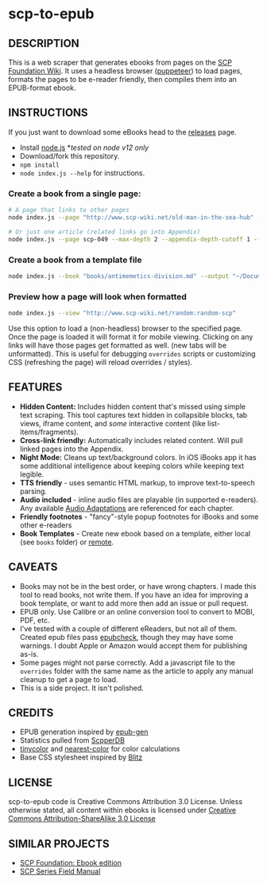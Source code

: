 # scp-to-epub

## DESCRIPTION
This is a web scraper that generates ebooks from pages on the [SCP Foundation Wiki](http://www.scp-wiki.net/). It uses a headless browser ([puppeteer](https://github.com/GoogleChrome/puppeteer/)) to load pages, formats the pages to be e-reader friendly, then compiles them into an EPUB-format ebook.


## INSTRUCTIONS
If you just want to download some eBooks head to the [releases](https://github.com/lselden/scp-to-epub/releases) page.

* Install [node.js](https://nodejs.org/en/) **tested on node v12 only*
* Download/fork this repository.
* `npm install`
* `node index.js --help` for instructions.


### Create a book from a single page: 
```sh
# A page that links to other pages
node index.js --page "http://www.scp-wiki.net/old-man-in-the-sea-hub" --title "Old Man And The Sea Canon Hub" --output "old-man-in-the-sea.epub"

# Or just one article (related links go into Appendix)
node index.js --page scp-049 --max-depth 2 --appendix-depth-cutoff 1 --max-chapters 20 --output ./output/scp-o49.epub
```

### Create a book from a template file
```sh
node index.js --book "books/antimemetics-division.md" --output "~/Documents/scp-antimemetics.epub"
```

### Preview how a page will look when formatted
```sh
node index.js --view "http://www.scp-wiki.net/random:random-scp"
```
Use this option to load a (non-headless) browser to the specified page. Once the
page is loaded it will format it for mobile viewing. Clicking on any links will
have those pages get formatted as well. (new tabs will be unformatted). This is
useful for debugging `overrides` scripts or customizing CSS (refreshing the page)
will reload overrides / styles).



## FEATURES
* **Hidden Content:** Includes hidden content that's missed using simple text scraping. This tool captures text hidden in collapsible blocks, tab views, iframe content, and *some* interactive content (like list-items/fragments).
* **Cross-link friendly:** Automatically includes related content. Will pull linked pages into the Appendix.
* **Night Mode:** Cleans up text/background colors. In iOS iBooks app it has some additional intelligence about keeping colors while keeping text legible.
* **TTS friendly** - uses semantic HTML markup, to improve text-to-speech parsing.
* **Audio included** - inline audio files are playable (in supported e-readers). Any available [Audio Adaptations](http://www.scp-wiki.net/audio-adaptations) are referenced for each chapter.
* **Friendly footnotes** - "fancy"-style popup footnotes for iBooks and some other e-readers
* **Book Templates** - Create new ebook based on a template, either local (see `books` folder) or [remote](http://scp-sandbox-3.wikidot.com/tmonty).

## CAVEATS
* Books may not be in the best order, or have wrong chapters. I made this tool to read books, not write them. If you have an idea for improving a book template, or want to add more then add an issue or pull request.
* EPUB only. Use Calibre or an online conversion tool to convert to MOBI, PDF, etc.
* I've tested with a couple of different eReaders, but not all of them. Created epub files pass [epubcheck](https://github.com/w3c/epubcheck), though they may have some warnings. I doubt Apple or Amazon would accept them for publishing as-is.
* Some pages might not parse correctly. Add a javascript file to the `overrides` folder with the same name as the article to apply any manual cleanup to get a page to load.
* This is a side project. It isn't polished.

## CREDITS
* EPUB generation inspired by [epub-gen](https://github.com/cyrilis/epub-gen)
* Statistics pulled from [ScpperDB](https://www.scpper.com)
* [tinycolor](https://github.com/bgrins/TinyColor) and [nearest-color](http://danieltao.com/nearest-color) for color calculations
* Base CSS stylesheet inspired by [Blitz](https://github.com/FriendsOfEpub/Blitz)

## LICENSE
scp-to-epub code is Creative Commons Attribution 3.0 License. Unless otherwise stated, all content within ebooks is licensed under [Creative Commons Attribution-ShareAlike 3.0 License](http://creativecommons.org/licenses/by-sa/3.0/)

## SIMILAR PROJECTS
* [SCP Foundation: Ebook edition](http://www.scp-wiki.net/ebooks)
* [SCP Series Field Manual](http://www.scp-wiki.net/forum/t-12612670/new-scp-001-to-scp-1999-documentation-ebooks#post-4379359)